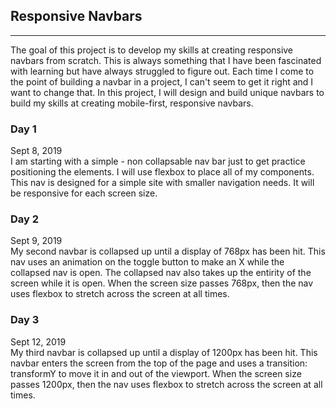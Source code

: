 ## Responsive Navbars
___
The goal of this project is to develop my skills at creating responsive navbars from scratch.
This is always something that I have been fascinated with learning but have always struggled
to figure out. Each time I come to the point of building a navbar in a project, I can't seem
to get it right and I want to change that. In this project, I will design and build unique navbars to build my skills at creating mobile-first, responsive navbars.

### Day 1
Sept 8, 2019  
I am starting with a simple - non collapsable nav bar just to get practice positioning the 
elements. I will use flexbox to place all of my components. This nav is designed for a simple
site with smaller navigation needs. It will be responsive for each screen size.

### Day 2
Sept 9, 2019  
My second navbar is collapsed up until a display of 768px has been hit. This nav uses an 
animation on the toggle button to make an X while the collapsed nav is open. The collapsed
nav also takes up the entirity of the screen while it is open. When the screen size passes
768px, then the nav uses flexbox to stretch across the screen at all times.

### Day 3
Sept 12, 2019  
My third navbar is collapsed up until a display of 1200px has been hit. This navbar enters
the screen from the top of the page and uses a transition: transformY to move it in and out
of the viewport. When the screen size passes 1200px, then the nav uses flexbox to stretch 
across the screen at all times.